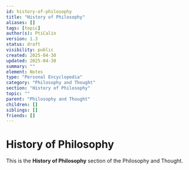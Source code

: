 ```yaml
---
id: history-of-philosophy
title: "History of Philosophy"
aliases: []
tags: [topic]
author(s): PtiCalin
version: 1.3
status: draft
visibility: public
created: 2025-04-30
updated: 2025-04-30
summary: ""
element: Notes
type: "Personal Encyclopedia"
category: "Philosophy and Thought"
section: "History of Philosophy"
topic: ""
parent: "Philosophy and Thought"
children: []
siblings: []
friends: []
---
```

# History of Philosophy

This is the **History of Philosophy** section of the Philosophy and Thought.
